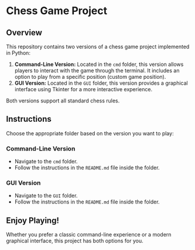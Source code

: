 # Chess Game Project

## Overview
This repository contains two versions of a chess game project implemented in Python:

1. **Command-Line Version:** Located in the `cmd` folder, this version allows players to interact with the game through the terminal. It includes an option to play from a specific position (custom game position).
2. **GUI Version:** Located in the `GUI` folder, this version provides a graphical interface using Tkinter for a more interactive experience.

Both versions support all standard chess rules.

## Instructions
Choose the appropriate folder based on the version you want to play:

### Command-Line Version
- Navigate to the `cmd` folder.
- Follow the instructions in the `README.md` file inside the folder.

### GUI Version
- Navigate to the `GUI` folder.
- Follow the instructions in the `README.md` file inside the folder.

## Enjoy Playing!
Whether you prefer a classic command-line experience or a modern graphical interface, this project has both options for you.


